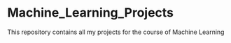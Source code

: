 # Machine_Learning_Projects
This repository contains all my projects for the course of Machine Learning
